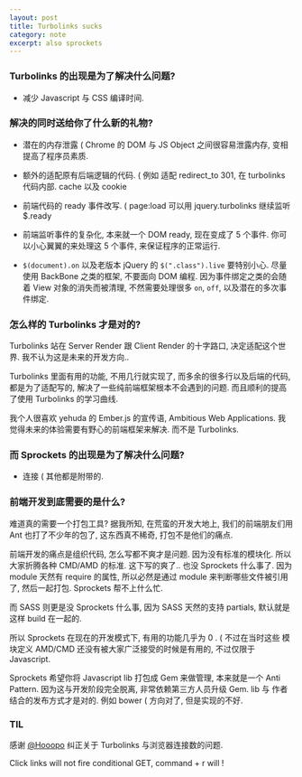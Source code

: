 ```yaml
---
layout: post
title: Turbolinks sucks
category: note
excerpt: also sprockets
---
```


### Turbolinks 的出现是为了解决什么问题?

- 减少 Javascript 与 CSS 编译时间.

### 解决的同时送给你了什么新的礼物?

- 潜在的内存泄露 ( Chrome 的 DOM 与 JS Object 之间很容易泄露内存, 变相提高了程序员素质.

- 额外的适配原有后端逻辑的代码. ( 例如 适配 redirect_to 301, 在 turbolinks 代码内部. cache 以及 cookie

- 前端代码的 ready 事件改写. ( page:load 可以用 jquery.turbolinks 继续监听 $.ready

- 前端监听事件的复杂化, 本来就一个 DOM ready, 现在变成了 5 个事件. 你可以小心翼翼的来处理这 5 个事件, 来保证程序的正常运行.

- `$(document).on` 以及老版本 jQuery 的 `$(".class").live` 要特别小心. 尽量使用 BackBone 之类的框架, 不要面向 DOM 编程. 因为事件绑定之类的会随着 View 对象的消失而被清理, 不然需要处理很多 `on`, `off`, 以及潜在的多次事件绑定.

### 怎么样的 Turbolinks 才是对的?

Turbolinks 站在 Server Render 跟 Client Render 的十字路口, 决定适配这个世界. 我不认为这是未来的开发方向..

Turbolinks 里面有用的功能, 不用几行就实现了, 而多余的很多行以及后端的代码, 都是为了适配写的, 解决了一些纯前端框架根本不会遇到的问题. 而且顺利的提高了使用 Turbolinks 的学习曲线.

我个人很喜欢 yehuda 的 Ember.js 的宣传语, Ambitious Web Applications. 我觉得未来的体验需要有野心的前端框架来解决. 而不是 Turbolinks.

### 而 Sprockets 的出现是为了解决什么问题?

- 连接 ( 其他都是附带的.

### 前端开发到底需要的是什么?

难道真的需要一个打包工具? 据我所知, 在荒蛮的开发大地上, 我们的前端朋友们用 Ant 也打了不少年的包了, 这东西真不稀奇, 打包不是他们的痛点.

前端开发的痛点是组织代码, 怎么写都不爽才是问题. 因为没有标准的模块化. 所以大家折腾各种 CMD/AMD 的标准. 这下写的爽了.. 也没 Sprockets 什么事了. 因为 module 天然有 require 的属性, 所以必然是通过 module 来判断哪些文件被引用了, 然后一起打包. Sprockets 帮不上什么忙.

而 SASS 则更是没 Sprockets 什么事, 因为 SASS 天然的支持 partials, 默认就是这样 build 在一起的.

所以 Sprockets 在现在的开发模式下, 有用的功能几乎为 0 . ( 不过在当时这些 模块定义 AMD/CMD 还没有被大家广泛接受的时候是有用的, 不过仅限于 Javascript.

Sprockets 希望你将 Javascript lib 打包成 Gem 来做管理, 本来就是一个 Anti Pattern. 因为这与开发阶段完全脱离, 非常依赖第三方人员升级 Gem. lib 与 作者结合的发布方式才是对的. 例如 bower ( 方向对了, 但是实现的不好.

### TIL

感谢 [@Hooopo](https://twitter.com/Hooopo) 纠正关于 Turbolinks 与浏览器连接数的问题.

Click links will not fire conditional GET, command + r will !
